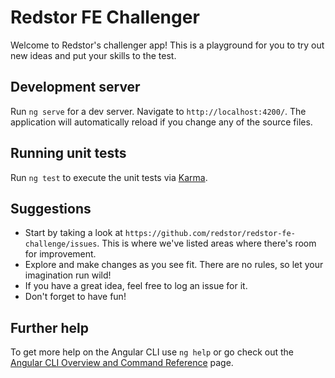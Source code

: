 # Redstor FE Challenger

Welcome to Redstor's challenger app! This is a playground for you to try out new ideas and put your skills to the test.

## Development server

Run `ng serve` for a dev server. Navigate to `http://localhost:4200/`. The application will automatically reload if you change any of the source files.

## Running unit tests

Run `ng test` to execute the unit tests via [Karma](https://karma-runner.github.io).

## Suggestions

- Start by taking a look at `https://github.com/redstor/redstor-fe-challenge/issues`. This is where we've listed areas where there's room for improvement.
- Explore and make changes as you see fit. There are no rules, so let your imagination run wild!
- If you have a great idea, feel free to log an issue for it.
- Don't forget to have fun!

## Further help

To get more help on the Angular CLI use `ng help` or go check out the [Angular CLI Overview and Command Reference](https://angular.io/cli) page.
